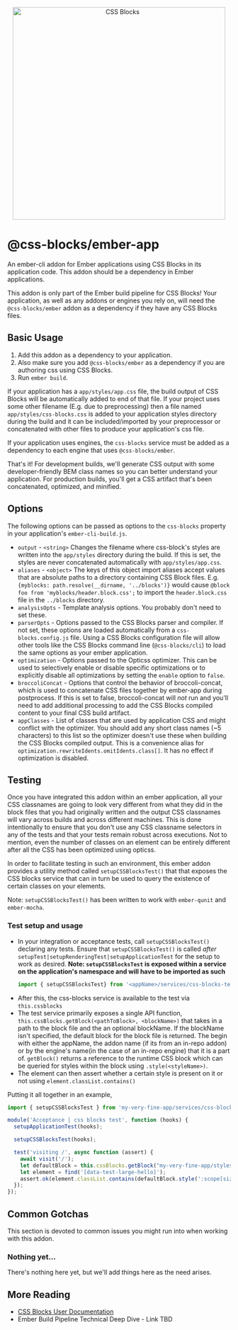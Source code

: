 <p align="center">
  <img alt="CSS Blocks" width="480px" src="http://css-blocks.com/static/media/wordmark-animated.012177e4.svg" />
</p>

# @css-blocks/ember-app

An ember-cli addon for Ember applications using CSS Blocks in its application code. This addon should be a dependency in Ember applications.

This addon is only part of the Ember build pipeline for CSS Blocks! Your application, as well as any addons or engines you rely on, will need the `@css-blocks/ember` addon as a dependency if they have any CSS Blocks files.

## Basic Usage

1. Add this addon as a dependency to your application.
2. Also make sure you add `@css-blocks/ember` as a dependency if you are authoring css using CSS Blocks.
3. Run `ember build`.

If your application has a `app/styles/app.css` file, the build output of CSS Blocks will be automatically added to end of that file. If your project uses some other filename (E.g. due to preprocessing) then a file named `app/styles/css-blocks.css` is added to your application styles directory during the build and it can be included/imported by your preprocessor or concatenated with other files to produce your application's css file.

If your application uses engines, the `css-blocks` service must be added as a dependency to each engine that uses `@css-blocks/ember`.

That's it! For development builds, we'll generate CSS output with some developer-friendly BEM class names so you can better understand your application. For production builds, you'll get a CSS artifact that's been concatenated, optimized, and minified.

## Options

The following options can be passed as options to the `css-blocks` property in your application's `ember-cli-build.js`.

* `output` - `<string>` Changes the filename where css-block's styles are written into the `app/styles` directory during the build. If this is set, the styles are never concatenated automatically with `app/styles/app.css`.
* `aliases` - `<object>` The keys of this object import aliases accept values that are absolute paths to a directory containing CSS Block files. E.g. `{myblocks: path.resolve(__dirname, '../blocks')}` would cause `@block foo from 'myblocks/header.block.css';` to import the `header.block.css` file in the `../blocks` directory.
* `analysisOpts` - Template analysis options. You probably don't need to set these.
* `parserOpts` - Options passed to the CSS Blocks parser and compiler. If not set, these options are loaded automatically from a `css-blocks.config.js` file. Using a CSS Blocks configuration file will allow other tools like the CSS Blocks command line (`@css-blocks/cli`) to load the same options as your ember application.
* `optimization` - Options passed to the Opticss optimizer. This can be used to selectively enable or disable specific optimizations or to explicitly disable all optimizations by setting the `enable` option to `false`.
* `broccoliConcat` - Options that control the behavior of broccoli-concat, which is used to concatenate CSS files together by ember-app during postprocess. If this is set to false, broccoli-concat will *not* run and you'll need to add additional processing to add the CSS Blocks compiled content to your final CSS build artifact.
* `appClasses` - List of classes that are used by application CSS and might conflict with the optimizer. You should add any short class names (~5 characters) to this list so the optimizer doesn't use these when building the CSS Blocks compiled output. This is a convenience alias for `optimization.rewriteIdents.omitIdents.class[]`. It has no effect if optimization is disabled.

## Testing
Once you have integrated this addon within an ember application, all your CSS classnames are going to look very different from what they did in the block files that you had originally written and the output CSS classnames will vary across builds and across different machines. This is done intentionally to ensure that you don't use any CSS classname selectors in any of the tests and that your tests remain robust across executions. Not to mention, even the number of classes on an element can be entirely different after all the CSS has been optimized using opticss.

In order to facilitate testing in such an environment, this ember addon provides a utility method called `setupCSSBlocksTest()` that that exposes the CSS blocks service that can in turn be used to query the existence of certain classes on your elements.

Note: `setupCSSBlocksTest()` has been written to work with `ember-qunit` and `ember-mocha`.

### Test setup and usage
- In your integration or acceptance tests, call `setupCSSBlocksTest()` declaring any tests. Ensure that `setupCSSBlocksTest()` is called *after* `setupTest|setupRenderingTest|setupApplicationTest` for the setup to work as desired.
**Note: `setupCSSBlocksTest` is exposed within a service on the application's namespace and will have to be imported as such**
    ```js
    import { setupCSSBlocksTest} from '<appName>/services/css-blocks-test-support';
    ```
- After this, the css-blocks service is available to the test via `this.cssblocks`
- The test service primarily exposes a single API function, `this.cssBlocks.getBlock(<pathToBlock>, <blockName>)` that takes in a path to the block file and the an optional blockName. If the blockName isn't specified, the default block for the block file is returned. The <blockPath> begin with either the appName, the addon name (if its from an in-repo addon) or by the engine's name(in the case of an in-repo engine) that it is a part of. `getBlock()` returns a reference to the runtime CSS block which can be queried for styles within the block using `.style(<styleName>)`.
- The element can then assert whether a certain style is present on it or not using `element.classList.contains()`

Putting it all together in an example,
```js
import { setupCSSBlocksTest } from 'my-very-fine-app/services/css-blocks-test-support';

module('Acceptance | css blocks test', function (hooks) {
  setupApplicationTest(hooks);

  setupCSSBlocksTest(hooks);

  test('visiting /', async function (assert) {
    await visit('/');
    let defaultBlock = this.cssBlocks.getBlock("my-very-fine-app/styles/components/application", "default");
    let element = find('[data-test-large-hello]');
    assert.ok(element.classList.contains(defaultBlock.style(':scope[size="large]')));
  });
});
```

## Common Gotchas

This section is devoted to common issues you might run into when working with this addon.

### Nothing yet...

There's nothing here yet, but we'll add things here as the need arises.

## More Reading

- [CSS Blocks User Documentation](https://css-blocks.com/)
- Ember Build Pipeline Technical Deep Dive - Link TBD